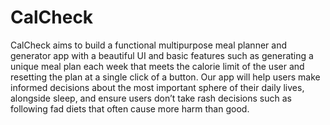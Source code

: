 # CalCheck

CalCheck aims to build a functional multipurpose meal planner and generator app with a beautiful UI and basic features such as generating a unique meal plan each week that meets the calorie limit of the user and resetting the plan at a single click of a button. Our app will help users make informed decisions about the most important sphere of their daily lives, alongside sleep, and ensure users don’t take rash decisions such as following fad diets that often cause more harm than good.

